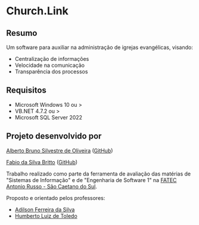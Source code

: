 # Church.Link

## Resumo
Um software para auxiliar na administração de igrejas evangélicas, visando:
- Centralização de informações
- Velocidade na comunicação 
- Transparência dos processos

## Requisitos
- Microsoft Windows 10 ou >
- VB.NET 4.7.2 ou >
- Microsoft SQL Server 2022

## Projeto desenvolvido por

[Alberto Bruno Silvestre de Oliveira](https://www.linkedin.com/in/alberto-bruno-s-olivieira/) ([GitHub](https://github.com/AlbertoBruno1265))

[Fabio da Silva Britto](https://www.linkedin.com/in/fabio-britto-399223252/) ([GitHub](https://github.com/FabioBritto))

Trabalho realizado como parte da ferramenta de avaliação das matérias de "Sistemas de Informação" e de "Engenharia de Software 1" na [FATEC Antonio Russo - São Caetano do Sul](https://www.fatecsaocaetano.edu.br/).

Proposto e orientado pelos professores: 
- [Adilson Ferreira da Silva](http://lattes.cnpq.br/7463461348511414)
- [Humberto Luiz de Toledo](http://lattes.cnpq.br/1411614386068364)
